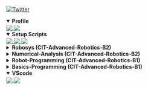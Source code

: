 [![Twitter](https://img.shields.io/twitter/follow/CreateRoboCup?style=social)](https://twitter.com/CreateRoboCup)

<details open>
  <summary><b>Profile</b></summary>
    <a href="https://github.com/MasatoKubotera">
      <img align="center" src="https://github-readme-stats.vercel.app/api?username=MasatoKubotera&count_private=true&include_all_commits&theme=react&show_icons=true"" />
    </a>
    <a href="https://github.com/MasatoKubotera">
      <img align="center" src="https://github-readme-stats.vercel.app/api/top-langs/?username=MasatoKubotera&count_private=true&hide=G-code&layout=compact&theme=react" />
    </a>
</details>

<details open>
  <summary><b>Setup Scripts</b></summary>
    <a href="https://github.com/MasatoKubotera/ubuntu_setup_scripts">
      <img align="center" src="https://github-readme-stats.vercel.app/api/pin/?username=MasatoKubotera&repo=ubuntu_setup_scripts&theme=react" />
    </a>
    <a href="https://github.com/MasatoKubotera/vscode_setup_script">
      <img align="center" src="https://github-readme-stats.vercel.app/api/pin/?username=MasatoKubotera&repo=vscode_setup_script&theme=react" />
    </a>
    <a href="https://github.com/MasatoKubotera/wsl_setup_script">
      <img align="center" src="https://github-readme-stats.vercel.app/api/pin/?username=MasatoKubotera&repo=wsl_setup_script&theme=react" />
    </a>
</details>

<details>
  <summary><b>Robosys (CIT-Advanced-Robotics-B2)</b></summary>
    <a href="https://github.com/MasatoKubotera/RGBLED_RaspPi4_DeviceDriver">
      <img align="center" src="https://github-readme-stats.vercel.app/api/pin/?username=MasatoKubotera&repo=RGBLED_RaspPi4_DeviceDriver&theme=react" />
    </a>
    <a href="https://github.com/MasatoKubotera/translate">
      <img align="center" src="https://github-readme-stats.vercel.app/api/pin/?username=MasatoKubotera&repo=translate&theme=react" />
    </a>
</details>

<details>
  <summary><b>Numerical-Analysis (CIT-Advanced-Robotics-B2)</b></summary>
    <a href="https://github.com/MasatoKubotera/monte_carlo">
      <img align="center" src="https://github-readme-stats.vercel.app/api/pin/?username=MasatoKubotera&repo=monte_carlo&theme=react" />
    </a>
</details>

<details>
  <summary><b>Robot-Programming (CIT-Advanced-Robotics-B1)</b></summary>
    <a href="https://github.com/MasatoKubotera/calculator_vscode">
      <img align="center" src="https://github-readme-stats.vercel.app/api/pin/?username=MasatoKubotera&repo=calculator_vscode&theme=react" />
    </a>
</details>

<details>
  <summary><b>Basics-Programming (CIT-Advanced-Robotics-B1)</b></summary>
    <a href="https://github.com/MasatoKubotera/Othello">
      <img align="center" src="https://github-readme-stats.vercel.app/api/pin/?username=MasatoKubotera&repo=Othello&theme=react" />
    </a>
</details>

<details open>
  <summary><b>VScode</b></summary>
    <a href="https://github.com/MasatoKubotera/vscode_c_default_win">
      <img align="center" src="https://github-readme-stats.vercel.app/api/pin/?username=MasatoKubotera&repo=vscode_c_default_win&theme=react" />
    </a>
    <a href="https://github.com/MasatoKubotera/vscode_cpp_default_win">
      <img align="center" src="https://github-readme-stats.vercel.app/api/pin/?username=MasatoKubotera&repo=vscode_cpp_default_win&theme=react" />
    </a>
</details>

<!-- https://github.com/anuraghazra/github-readme-stats -->
<!-- https://github.com/anuraghazra/github-readme-stats/blob/master/docs/readme_ja.md -->
